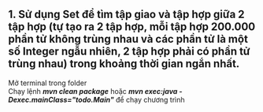 ## 1. Sử dụng Set để tìm tập giao và tập hợp giữa 2 tập hợp (tự tạo ra 2 tập hợp, mỗi tập hợp 200.000 phần tử không trùng nhau và các phần tử là một số Integer ngẫu nhiên, 2 tập hợp phải có phần tử trùng nhau) trong khoảng thời gian ngắn nhất.
Mở terminal trong folder <br>
Chạy lệnh <b><i>mvn clean package</i></b> hoặc <b><i>mvn exec:java -Dexec.mainClass="todo.Main"</i></b> để chạy chương trình <br> 
